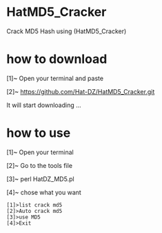 # HatMD5_Cracker
Crack MD5 Hash using (HatMD5_Cracker)

# how to download
[1]~ Open your terminal and paste

[2]~ https://github.com/Hat-DZ/HatMD5_Cracker.git

It will start downloading ...

# how to use 
[1]~ Open your terminal

[2]~ Go to the tools file

[3]~ perl HatDZ_MD5.pl

[4]~ chose what you want

    [1]>list crack md5
    [2]>Auto crack md5
    [3]>use MD5
    [4]>Exit
